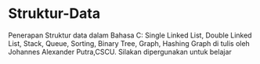 # Struktur-Data
Penerapan Struktur data dalam Bahasa C: Single Linked List, Double Linked List, Stack, Queue, Sorting, Binary Tree, Graph, Hashing Graph di tulis oleh Johannes Alexander Putra,CSCU. Silakan dipergunakan untuk belajar
